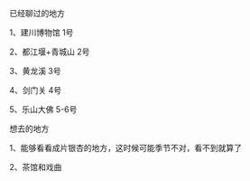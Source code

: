 



已经聊过的地方

1、建川博物馆 1号

2、都江堰+青城山 2号

3、黄龙溪 3号

4、剑门关 4号

5、乐山大佛 5-6号





想去的地方

1、能够看看成片银杏的地方，这时候可能季节不对，看不到就算了

2、茶馆和戏曲







